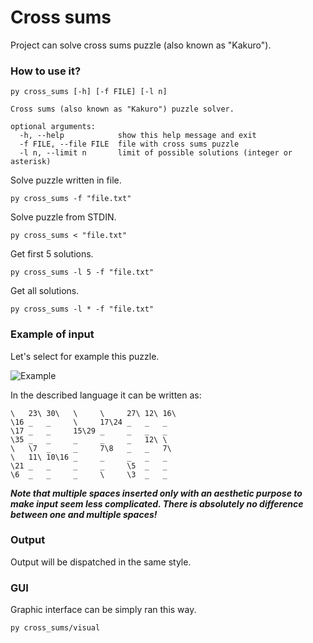 # Cross sums

Project can solve cross sums puzzle (also known as "Kakuro").

### How to use it?

```
py cross_sums [-h] [-f FILE] [-l n]

Cross sums (also known as "Kakuro") puzzle solver.

optional arguments:
  -h, --help            show this help message and exit
  -f FILE, --file FILE  file with cross sums puzzle
  -l n, --limit n       limit of possible solutions (integer or asterisk)

```

Solve puzzle written in file.

```
py cross_sums -f "file.txt"
```

Solve puzzle from STDIN.

```
py cross_sums < "file.txt"
```

Get first 5 solutions.

```
py cross_sums -l 5 -f "file.txt"
```

Get all solutions.

```
py cross_sums -l * -f "file.txt"
```

### Example of input

Let's select for example this puzzle.

![Example](https://upload.wikimedia.org/wikipedia/commons/c/c8/Kakuro_black_box.svg)

In the described language it can be written as:

```
\   23\ 30\   \     \     27\ 12\ 16\
\16 _   _     \     17\24 _   _   _
\17 _   _     15\29 _     _   _   _
\35 _   _     _     _     _   12\ \
\   \7  _     _     7\8   _   _   7\
\   11\ 10\16 _     _     _   _   _
\21 _   _     _     _     \5  _   _
\6  _   _     _     \     \3  _   _
```

***Note that multiple spaces inserted only with an aesthetic purpose to make input seem less complicated. There is absolutely no difference between one and multiple spaces!***

### Output

Output will be dispatched in the same style.

### GUI

Graphic interface can be simply ran this way.

```
py cross_sums/visual
```